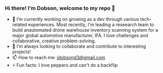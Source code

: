 ### Hi there! I'm Dobson, welcome to my repo 👋

- 🔭 I’m currently working on growing as a dev through various tech-related experiences. Most recently, I'm leading a reseearch team to build anautomated drone warehouse inventory scanning system for a major global automotive manufacturer, IFA. I love challenges and collaborative, creative problem-solving.
- 👯 I’m always looking to collaborate and contribute to interesting projects!
- 📫 How to reach me: jdobsond3@gmail.com
- ⚡ Fun facts: I love peppers and can't do a backflip
